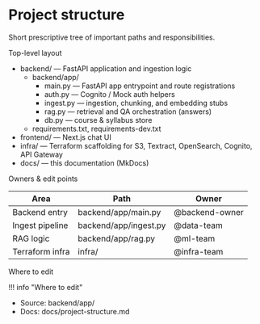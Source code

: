 # Project structure

Short prescriptive tree of important paths and responsibilities.

Top-level layout

- backend/ — FastAPI application and ingestion logic
  - backend/app/
    - main.py — FastAPI app entrypoint and route registrations
    - auth.py — Cognito / Mock auth helpers
    - ingest.py — ingestion, chunking, and embedding stubs
    - rag.py — retrieval and QA orchestration (answers) <!-- TODO: create/verify -->
    - db.py — course & syllabus store
  - requirements.txt, requirements-dev.txt
- frontend/ — Next.js chat UI
- infra/ — Terraform scaffolding for S3, Textract, OpenSearch, Cognito, API Gateway
- docs/ — this documentation (MkDocs)

Owners & edit points

| Area | Path | Owner |
|------|------|-------|
| Backend entry | backend/app/main.py | @backend-owner <!-- TODO: replace -->
| Ingest pipeline | backend/app/ingest.py | @data-team <!-- TODO: replace -->
| RAG logic | backend/app/rag.py | @ml-team <!-- TODO: replace -->
| Terraform infra | infra/ | @infra-team <!-- TODO: replace -->

Where to edit

!!! info "Where to edit"
- Source: backend/app/
- Docs: docs/project-structure.md
